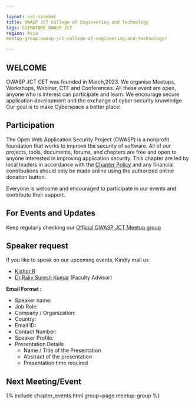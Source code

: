 ```yaml
---

layout: col-sidebar
title: OWASP JCT College of Engineering and Technology
tags: COIMATORE OWASP JCT
region: Asia
meetup-group:owasp-jct-college-of-engineering-and-technology/

---
```


## WELCOME

<!-- <img src="assets/images/logo/logo_text.png"/> -->

OWASP JCT CET was founded in March,2023. We organise Meetups, Workshops, Webinar, CTF and Conferences. All these event are open, anyone who is interest can participate and learn. We encourage secure application development and the exchange of cyber security knowledge. Our goal is to make Cyberspace a better place!


## Participation
The Open Web Application Security Project (OWASP) is a nonprofit foundation that works to improve the security of software. All of our projects, tools, documents, forums, and chapters are free and open to anyone interested in improving application security. This chapter are led by local leaders in accordance with the [Chapter Policy](https://owasp.org/www-policy/) and any financial contributions should only be made online using the authorized online donation button.

Everyone is welcome and encouraged to participate in our events and contribute their support.

## For Events and Updates
Keep regularly checking our [Official OWASP JCT Meetup group](https://www.meetup.com/owasp-jct-college-of-engineering-and-technology/)

## Speaker request
If you like to speak on our upcoming events, Kindly mail us
* [Kishor R](mailto:kishor.ravi@owasp.org)
* [Dr.Rajiv Suresh Kumar](mailto:rajiv_suresh.kumar@owasp.org) (Faculty Advisor)

**Email Format :**

- Speaker name:
- Job Role:
- Company / Organization:
- Country:
- Email ID:
- Contact Number:
- Speaker Profile:
- Presentation Details
    - Name / Title of the Presentation
    - Abstract of the presentation
    - Presentation time required
    
    
Next Meeting/Event <!-- You should keep this section as it will populate your meetup events -->
---------------------
{% include chapter_events.html group=page.meetup-group %}


